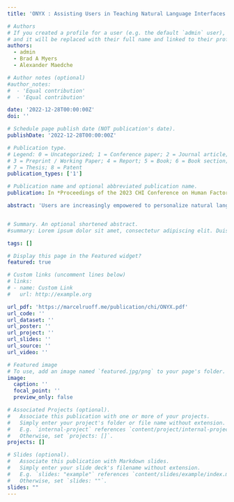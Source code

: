 ```yaml
---
title: 'ONYX : Assisting Users in Teaching Natural Language Interfaces Through Multi-Modal Interactive Task Learning'

# Authors
# If you created a profile for a user (e.g. the default `admin` user), write the username (folder name) here
# and it will be replaced with their full name and linked to their profile.
authors:
  - admin
  - Brad A Myers
  - Alexander Maedche

# Author notes (optional)
#author_notes:
#  - 'Equal contribution'
#  - 'Equal contribution'

date: '2022-12-28T00:00:00Z'
doi: ''

# Schedule page publish date (NOT publication's date).
publishDate: '2022-12-28T00:00:00Z'

# Publication type.
# Legend: 0 = Uncategorized; 1 = Conference paper; 2 = Journal article;
# 3 = Preprint / Working Paper; 4 = Report; 5 = Book; 6 = Book section;
# 7 = Thesis; 8 = Patent
publication_types: ['1']

# Publication name and optional abbreviated publication name.
publication: In *Proceedings of the 2023 CHI Conference on Human Factors in Computing Systems*

abstract: 'Users are increasingly empowered to personalize natural language interfaces (NLIs) by teaching how to handle new natural language (NL) inputs. However, our formative study found that when teach- ing new NL inputs, users require assistance in clarifying ambigui- ties that arise and want insight into which parts of the input the NLI understands. In this paper we introduce ONYX, an intelligent agent that interactively learns new NL inputs by combining NL programming and programming-by-demonstration, also known as multi-modal interactive task learning. To address the aforemen- tioned challenges, ONYX provides suggestions on how ONYX could handle new NL inputs based on previously learned concepts or user-defined procedures, and poses follow-up questions to clarify ambiguities in user demonstrations, using visual and textual aids to clarify the connections. Our evaluation shows that users provided with ONYX’s new features achieved significantly higher accuracy in teaching new NL inputs (median: 93.3%) in contrast to those without (median: 73.3%).'


# Summary. An optional shortened abstract.
#summary: Lorem ipsum dolor sit amet, consectetur adipiscing elit. Duis posuere tellus ac convallis placerat. Proin tincidunt magna sed ex sollicitudin condimentum.

tags: []

# Display this page in the Featured widget?
featured: true

# Custom links (uncomment lines below)
# links:
# - name: Custom Link
#   url: http://example.org

url_pdf: 'https://marcelruoff.me/publication/chi/ONYX.pdf'
url_code: ''
url_dataset: ''
url_poster: ''
url_project: ''
url_slides: ''
url_source: ''
url_video: ''

# Featured image
# To use, add an image named `featured.jpg/png` to your page's folder.
image:
  caption: ''
  focal_point: ''
  preview_only: false

# Associated Projects (optional).
#   Associate this publication with one or more of your projects.
#   Simply enter your project's folder or file name without extension.
#   E.g. `internal-project` references `content/project/internal-project/index.md`.
#   Otherwise, set `projects: []`.
projects: []

# Slides (optional).
#   Associate this publication with Markdown slides.
#   Simply enter your slide deck's filename without extension.
#   E.g. `slides: "example"` references `content/slides/example/index.md`.
#   Otherwise, set `slides: ""`.
slides: ""
---
```

